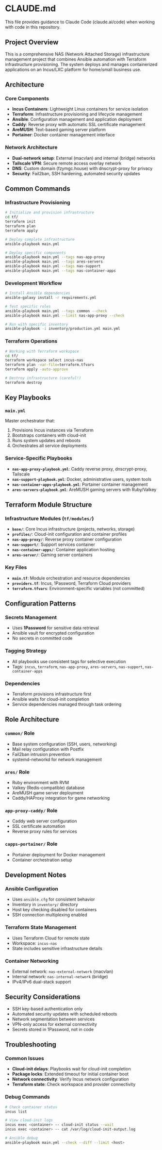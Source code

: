 # CLAUDE.md

This file provides guidance to Claude Code (claude.ai/code) when working with code in this repository.

## Project Overview

This is a comprehensive NAS (Network Attached Storage) infrastructure management project that combines Ansible automation with Terraform infrastructure provisioning. The system deploys and manages containerized applications on an Incus/LXC platform for home/small business use.

## Architecture

### Core Components
- **Incus Containers**: Lightweight Linux containers for service isolation
- **Terraform**: Infrastructure provisioning and lifecycle management
- **Ansible**: Configuration management and application deployment
- **Caddy**: Reverse proxy with automatic SSL certificate management
- **AreMUSH**: Text-based gaming server platform
- **Portainer**: Docker container management interface

### Network Architecture
- **Dual-network setup**: External (macvlan) and internal (bridge) networks
- **Tailscale VPN**: Secure remote access overlay network
- **DNS**: Custom domain (fzymgc.house) with dnscrypt-proxy for privacy
- **Security**: Fail2ban, SSH hardening, automated security updates

## Common Commands

### Infrastructure Provisioning
```bash
# Initialize and provision infrastructure
cd tf/
terraform init
terraform plan
terraform apply

# Deploy complete infrastructure
ansible-playbook main.yml

# Deploy specific components
ansible-playbook main.yml --tags nas-app-proxy
ansible-playbook main.yml --tags ares-servers
ansible-playbook main.yml --tags nas-support
ansible-playbook main.yml --tags nas-container-apps
```

### Development Workflow
```bash
# Install Ansible dependencies
ansible-galaxy install -r requirements.yml

# Test specific roles
ansible-playbook main.yml --tags common --check
ansible-playbook main.yml --limit nas-app-proxy --check

# Run with specific inventory
ansible-playbook -i inventory/production.yml main.yml
```

### Terraform Operations
```bash
# Working with Terraform workspace
cd tf/
terraform workspace select incus-nas
terraform plan -var-file=terraform.tfvars
terraform apply -auto-approve

# Destroy infrastructure (careful!)
terraform destroy
```

## Key Playbooks

### `main.yml`
Master orchestrator that:
1. Provisions Incus instances via Terraform
2. Bootstraps containers with cloud-init
3. Runs system updates and reboots
4. Orchestrates all service deployments

### Service-Specific Playbooks
- **`nas-app-proxy-playbook.yml`**: Caddy reverse proxy, dnscrypt-proxy, Tailscale
- **`nas-support-playbook.yml`**: Docker, administrative users, system tools
- **`nas-container-apps-playbook.yml`**: Portainer container management
- **`ares-servers-playbook.yml`**: AreMUSH gaming servers with Ruby/Valkey

## Terraform Module Structure

### Infrastructure Modules (`tf/modules/`)
- **`base/`**: Core Incus infrastructure (projects, networks, storage)
- **`profiles/`**: Cloud-init configuration and container profiles
- **`nas-app-proxy/`**: Reverse proxy container configuration
- **`nas-support/`**: Support services container
- **`nas-container-apps/`**: Container application hosting
- **`ares-server/`**: Gaming server containers

### Key Files
- **`main.tf`**: Module orchestration and resource dependencies
- **`providers.tf`**: Incus, 1Password, Terraform Cloud providers
- **`terraform.tfvars`**: Environment-specific variables (not committed)

## Configuration Patterns

### Secrets Management
- Uses **1Password** for sensitive data retrieval
- Ansible vault for encrypted configuration
- No secrets in committed code

### Tagging Strategy
- All playbooks use consistent tags for selective execution
- Tags: `incus`, `terraform`, `nas-app-proxy`, `ares-servers`, `nas-support`, `nas-container-apps`

### Dependencies
- Terraform provisions infrastructure first
- Ansible waits for cloud-init completion
- Service dependencies managed through task ordering

## Role Architecture

### `common/` Role
- Base system configuration (SSH, users, networking)
- Mail relay configuration with Postfix
- Fail2ban intrusion prevention
- systemd-networkd for network management

### `ares/` Role
- Ruby environment with RVM
- Valkey (Redis-compatible) database
- AreMUSH game server deployment
- Caddy/HAProxy integration for game networking

### `app-proxy-caddy/` Role
- Caddy web server configuration
- SSL certificate automation
- Reverse proxy rules for services

### `capps-portainer/` Role
- Portainer deployment for Docker management
- Container orchestration setup

## Development Notes

### Ansible Configuration
- Uses `ansible.cfg` for consistent behavior
- Inventory in `inventory/` directory
- Host key checking disabled for containers
- SSH connection multiplexing enabled

### Terraform State Management
- Uses Terraform Cloud for remote state
- Workspace: `incus-nas`
- State includes sensitive infrastructure details

### Container Networking
- External network: `nas-external-network` (macvlan)
- Internal network: `nas-internal-network` (bridge)
- IPv4/IPv6 dual-stack support

## Security Considerations

- SSH key-based authentication only
- Automated security updates with scheduled reboots
- Network segmentation between services
- VPN-only access for external connectivity
- Secrets stored in 1Password, not in code

## Troubleshooting

### Common Issues
- **Cloud-init delays**: Playbooks wait for cloud-init completion
- **Package locks**: Extended timeout for initial container boot
- **Network connectivity**: Verify Incus network configuration
- **Terraform state**: Check workspace and provider connectivity

### Debug Commands
```bash
# Check container status
incus list

# View cloud-init logs
incus exec <container> -- cloud-init status --wait
incus exec <container> -- cat /var/log/cloud-init-output.log

# Ansible debug
ansible-playbook main.yml --check --diff --limit <host>
```